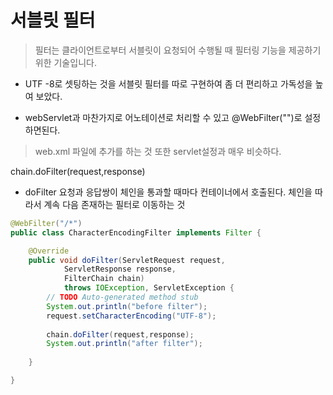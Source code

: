 # 서블릿 필터

> 필터는 클라이언트로부터 서블릿이 요청되어 수행될 때 필터링 기능을 제공하기 위한 기술입니다. 

* UTF -8로 셋팅하는 것을 서블릿 필터를 따로 구현하여 좀 더 편리하고 가독성을 높여 보았다.



* webServlet과 마찬가지로 어노테이션로 처리할 수 있고 @WebFilter("")로 설정하면된다.

> web.xml 파일에 추가를 하는 것 또한 servlet설정과 매우 비슷하다.

chain.doFilter(request,response)

* doFilter 요청과 응답쌍이 체인을 통과할 때마다 컨테이너에서 호출된다. 체인을 따라서 계속 다음 존재하는 필터로 이동하는 것

```java
@WebFilter("/*")
public class CharacterEncodingFilter implements Filter {

	@Override
	public void doFilter(ServletRequest request, 
			ServletResponse response, 
			FilterChain chain)
			throws IOException, ServletException {
		// TODO Auto-generated method stub
		System.out.println("before filter");
		request.setCharacterEncoding("UTF-8");
		
		chain.doFilter(request,response);
		System.out.println("after filter");
		
	}

}
```

